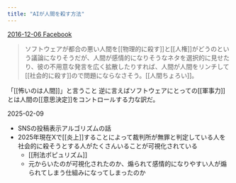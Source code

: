 ```yaml
---
title: "AIが人間を殺す方法"
---
```


[2016-12-06 Facebook](https://www.facebook.com/nishiohirokazu/posts/10210553325685911)
> ソフトウェアが都合の悪い人間を[[物理的に殺す]]と[[人権]]がどうのという議論になりそうだが、人間が感情的になりそうなネタを選択的に見せたり、彼の不用意な発言を広く拡散したりすれば、人間が人間をリンチして[[社会的に殺す]]ので問題にならなさそう。[[人間ちょろい]]。

「[[怖いのは人間]]」と言うこと
逆に言えばソフトウェアにとっての[[軍事力]]とは人間の[[意思決定]]をコントロールする力な訳だ。

2025-02-09
- SNSの投稿表示アルゴリズムの話
- 2025年現在Xで[[炎上]]することによって裁判所が無罪と判定している人を社会的に殺そうとする人がたくさんいることが可視化されている
    - [[刑法ポピュリズム]]
    - 元からいたのが可視化されたのか、煽られて感情的になりやすい人が煽られてしまう仕組みになってしまったのか
